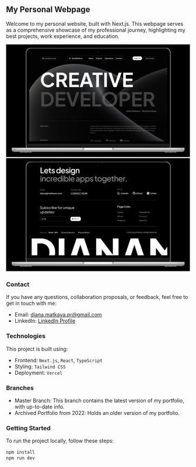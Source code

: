 ## My Personal Webpage

Welcome to my personal website, built with Next.js. This webpage serves as a comprehensive showcase of my professional journey, highlighting my best projects, work experience, and education.

<img src="./assets/preview.png">
<img src="./assets/preview2.png">

### Contact

If you have any questions, collaboration proposals, or feedback, feel free to get in touch with me:

- Email: [diana.matkava.pr@gmail.com](mailto:diana.matkava.pr@gmail.com)
- LinkedIn: [LinkedIn Profile](https://www.linkedin.com/in/diana-matkava-7b7302227/)

### Technologies

This project is built using:

- Frontend: `Next.js`, `React`, `TypeScript`
- Styling: `Tailwind CSS`
- Deployment: `Vercel`

### Branches

- Master Branch: This branch contains the latest version of my portfolio, with up-to-date info.
- Archived Portfolio from 2022: Holds an older version of my portfolio.

### Getting Started

To run the project locally, follow these steps:

```shell
npm install
npm run dev
```
